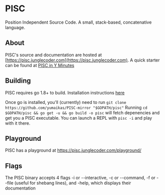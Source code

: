 # PISC
Position Independent Source Code. A small, stack-based, concatenative language.

## About 

PISC's source and documentation are hosted at [https://pisc.junglecoder.com](https://pisc.junglecoder.com).
A quick starter can be found at [PISC in Y Minutes](https://pisc.junglecoder.com/home/apps/fossil/PISC.fossil/wiki?name=PISC+in+Y+Minutes)

## Building 

PISC requires go 1.8+ to build. Installation instructions [here](https://golang.org/doc/install)


Once go is installed, you'll (currently) need to run `git clone https://github.com/yumaikas/PISC-mirror "$GOPATH/pisc"`
Running `cd $GOPATH/pisc && go get -u && go build -o pisc` will fetch depenencies and get you a PISC executable. You can launch a REPL with `pisc -i` and play with it there.


## Playground

PISC has a playground at https://pisc.junglecoder.com/playground/

## Flags

The PISC binary accepts 4 flags -i or --interactive, -c  or --command, -f or --file (useful for shebang lines), and -help, which displays their documentation 
